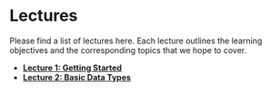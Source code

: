 <!---
{"next":"Lectures/Lecture1.md","title":"Lectures"}
-->

# Lectures

Please find a list of lectures here. Each lecture outlines the learning objectives and the corresponding topics that we hope to cover.


* **[Lecture 1: Getting Started](Lecture1.md)**
* **[Lecture 2: Basic Data Types](Lecture2.md)**
